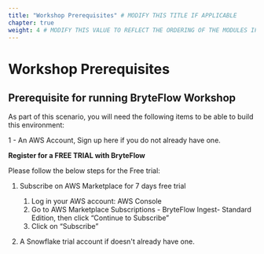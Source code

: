 ```yaml
---
title: "Workshop Prerequisites" # MODIFY THIS TITLE IF APPLICABLE
chapter: true
weight: 4 # MODIFY THIS VALUE TO REFLECT THE ORDERING OF THE MODULES IF APPLICABLE
---
```


# Workshop Prerequisites <!-- MODIFY THIS HEADING IF APPLICABLE -->

## Prerequisite for running BryteFlow Workshop <!-- MODIFY THIS SUBHEADING -->

As part of this scenario, you will need the following items to be able to build this environment:

1 - An AWS Account, Sign up here if you do not already have one. 

**Register for a FREE TRIAL with BryteFlow**
  
Please follow the below steps for the Free trial:

1. Subscribe on AWS Marketplace for 7 days free trial
    1. Log in your AWS account: AWS Console  
    2. Go to AWS Marketplace Subscriptions - BryteFlow Ingest- Standard Edition, then click “Continue to Subscribe”
    3. Click on “Subscribe”  

2. A Snowflake trial account if doesn't already have one.
 